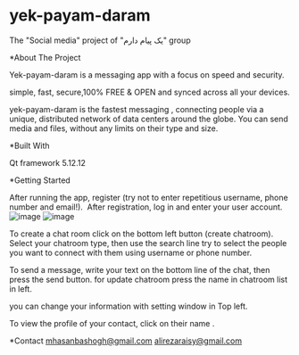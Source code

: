 # yek-payam-daram
The "Social media" project of "یک پیام دارم" group

*About The Project

Yek-payam-daram is a messaging app with a focus on speed and security.

simple, fast, secure,100% FREE & OPEN and synced across all your devices.

yek-payam-daram is the fastest messaging , connecting people via a unique, distributed network of data centers around the globe.
You can send media and files, without any limits on their type and size.

*Built With

Qt framework 5.12.12

*Getting Started

After running the app, register (try not to enter repetitious username, phone number and email!). 
After registration, log in and enter your user account.
![image](https://user-images.githubusercontent.com/99391294/178105253-b9bb5798-7d61-47dc-a494-d6e437505875.png)
![image](https://user-images.githubusercontent.com/99391294/178105268-6114d9b0-8282-45c1-a539-a01fa76c5e47.png)

To create a chat room click on the bottom left button (create chatroom).  Select your chatroom type, then use the search line try to select the people you want to connect with them using username or phone number.

To send a message, write your text on the bottom line of the chat, then press the send button.
for update chatroom press the name in chatroom list in left.

you can change your information with setting window in Top left.

To view the profile of your contact, click on their name .

*Contact
mhasanbashogh@gmail.com
alirezaraisy@gmail.com

